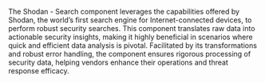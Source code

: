 The Shodan - Search component leverages the capabilities offered by Shodan, the world’s first search engine for Internet-connected devices, to perform robust security searches. This component translates raw data into actionable security insights, making it highly beneficial in scenarios where quick and efficient data analysis is pivotal. Facilitated by its transformations and robust error handling, the component ensures rigorous processing of security data, helping vendors enhance their operations and threat response efficacy.
